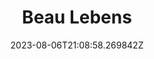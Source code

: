 ---
title: "Beau Lebens"
category: "IndieWeb & Personal Blogs"
site_url: https://beau.blog
feed_url: https://beau.blog/feed/
date: 2023-08-06T21:08:58.269842Z
domain: beau.blog

---
